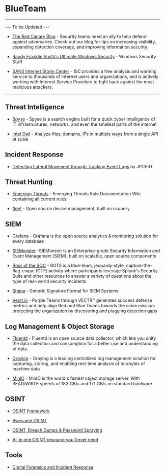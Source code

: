 # BlueTeam
-------------

--- To be Updated ---

- [The Red Canary Blog](https://redcanary.com/blog/) - Security teams need an ally to help defend against adversaries. Check out our blog for tips on increasing visibility, expanding detection coverage, and improving information security.

- [Randy Franklin Smith's Ultimate Windows Security](https://www.ultimatewindowssecurity.com/) - Windows Security Stuff

- [SANS Internet Storm Center](https://isc.sans.edu/) - ISC provides a free analysis and warning service to thousands of Internet users and organizations, and is actively working with Internet Service Providers to fight back against the most malicious attackers.

-------------

## Threat Intelligence

- [Spyse](https://spyse.com) - Spyse is a search engine built for a quick cyber intelligence of IT infrastructures, networks, and even the smallest parts of the internet

- [Intel Owl](https://github.com/intelowlproject/IntelOwl) - Analyze files, domains, IPs in multiple ways from a single API at scale

## Incident Response

- [Detecting Lateral Movement through Tracking Event Logs](https://www.jpcert.or.jp/english/pub/sr/20170612ac-ir_research_en.pdf) by JPCERT


## Threat Hunting

- [Emerging Threats](https://doc.emergingthreats.net/bin/view/Main/WebHome) - Emerging Threats Rule Documentation Wiki containing all current rules

 - [fleet](fleetdm.com) - Open source device management, built on osquery

## SIEM

- [Grafana](https://grafana.com) - Grafana is the open source analytics & monitoring solution for every database

- [SIEMonster](siemonster.com) -SIEMonster is an Enterprise-grade Security Information and Event Management (SIEM), built on scalable, open source components

- [Boss of the SOC](https://www.splunk.com/en_us/blog/tag/boss-of-the-soc.html) - BOTS is a blue-team, jeopardy-style, capture-the-flag-esque (CTF) activity where participants leverage Splunk's Security Suite and other resources to answer a variety of questions about the type of real-world security incidents

- [Sigma](https://github.com/SigmaHQ/sigma) - Generic Signature Format for SIEM Systems

- [Vectr.io](https://vectr.io) - Purple Teams through VECTR™ generates success defense metrics and help align Red and Blue Teams towards the same mission: protecting the organization by discovering and plugging detection gaps

## Log Management & Object Storage

- [Fluentd](https://www.fluentd.org) - Fluentd is an open source data collector, which lets you unify the data collection and consumption for a better use and understanding of data.

 - [Graylog](https://www.graylog.org) - Graylog is a leading centralized log management solution for capturing, storing, and enabling real-time analysis of terabytes of machine data

 - [MinIO](https://min.io) - MinIO is the world's fastest object storage server. With READ/WRITE speeds of 183 GB/s and 171 GB/s on standard hardware

## OSINT

- [OSINT Framework](https://osintframework.com/)

- [Awesome OSINT](https://github.com/jivoi/awesome-osint)

- [OSINT, Breach Dumps & Password Spraying](https://delta.navisec.io/osint-for-pentesters-part-3-password-spraying-methodology/)

- [All in one OSINT resource you'll ever need](https://start.me/p/L1rEYQ/osint4all)

## Tools

- [Digital Forensics and Incident Response](https://www.dfir.training/tools)
